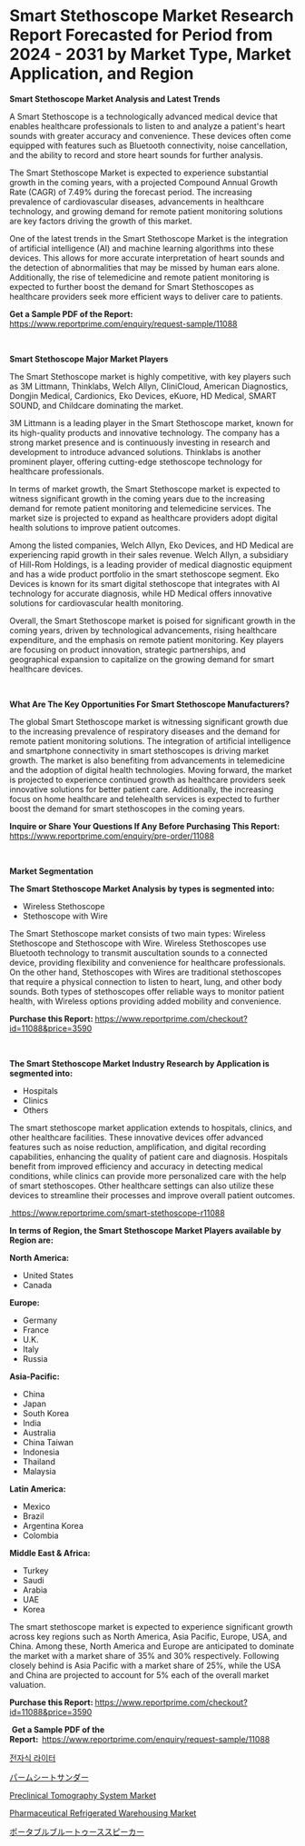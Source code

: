<p><h1>Smart Stethoscope Market Research Report Forecasted for Period from 2024 -  2031 by Market Type, Market Application, and Region</h1></p><p><strong>Smart Stethoscope Market Analysis and Latest Trends</strong></p>
<p><p>A Smart Stethoscope is a technologically advanced medical device that enables healthcare professionals to listen to and analyze a patient's heart sounds with greater accuracy and convenience. These devices often come equipped with features such as Bluetooth connectivity, noise cancellation, and the ability to record and store heart sounds for further analysis.</p><p>The Smart Stethoscope Market is expected to experience substantial growth in the coming years, with a projected Compound Annual Growth Rate (CAGR) of 7.49% during the forecast period. The increasing prevalence of cardiovascular diseases, advancements in healthcare technology, and growing demand for remote patient monitoring solutions are key factors driving the growth of this market.</p><p>One of the latest trends in the Smart Stethoscope Market is the integration of artificial intelligence (AI) and machine learning algorithms into these devices. This allows for more accurate interpretation of heart sounds and the detection of abnormalities that may be missed by human ears alone. Additionally, the rise of telemedicine and remote patient monitoring is expected to further boost the demand for Smart Stethoscopes as healthcare providers seek more efficient ways to deliver care to patients.</p></p>
<p><strong>Get a Sample PDF of the Report:&nbsp;</strong> <a href="https://www.reportprime.com/enquiry/request-sample/11088">https://www.reportprime.com/enquiry/request-sample/11088</a></p>
<p>&nbsp;</p>
<p><strong>Smart Stethoscope Major Market Players</strong></p>
<p><p>The Smart Stethoscope market is highly competitive, with key players such as 3M Littmann, Thinklabs, Welch Allyn, CliniCloud, American Diagnostics, Dongjin Medical, Cardionics, Eko Devices, eKuore, HD Medical, SMART SOUND, and Childcare dominating the market.</p><p>3M Littmann is a leading player in the Smart Stethoscope market, known for its high-quality products and innovative technology. The company has a strong market presence and is continuously investing in research and development to introduce advanced solutions. Thinklabs is another prominent player, offering cutting-edge stethoscope technology for healthcare professionals.</p><p>In terms of market growth, the Smart Stethoscope market is expected to witness significant growth in the coming years due to the increasing demand for remote patient monitoring and telemedicine services. The market size is projected to expand as healthcare providers adopt digital health solutions to improve patient outcomes.</p><p>Among the listed companies, Welch Allyn, Eko Devices, and HD Medical are experiencing rapid growth in their sales revenue. Welch Allyn, a subsidiary of Hill-Rom Holdings, is a leading provider of medical diagnostic equipment and has a wide product portfolio in the smart stethoscope segment. Eko Devices is known for its smart digital stethoscope that integrates with AI technology for accurate diagnosis, while HD Medical offers innovative solutions for cardiovascular health monitoring.</p><p>Overall, the Smart Stethoscope market is poised for significant growth in the coming years, driven by technological advancements, rising healthcare expenditure, and the emphasis on remote patient monitoring. Key players are focusing on product innovation, strategic partnerships, and geographical expansion to capitalize on the growing demand for smart healthcare devices.</p></p>
<p>&nbsp;</p>
<p><strong>What Are The Key Opportunities For Smart Stethoscope Manufacturers?</strong></p>
<p><p>The global Smart Stethoscope market is witnessing significant growth due to the increasing prevalence of respiratory diseases and the demand for remote patient monitoring solutions. The integration of artificial intelligence and smartphone connectivity in smart stethoscopes is driving market growth. The market is also benefiting from advancements in telemedicine and the adoption of digital health technologies. Moving forward, the market is projected to experience continued growth as healthcare providers seek innovative solutions for better patient care. Additionally, the increasing focus on home healthcare and telehealth services is expected to further boost the demand for smart stethoscopes in the coming years.</p></p>
<p><strong>Inquire or Share Your Questions If Any Before Purchasing This Report:</strong> <a href="https://www.reportprime.com/enquiry/pre-order/11088">https://www.reportprime.com/enquiry/pre-order/11088</a></p>
<p>&nbsp;</p>
<p><strong>Market Segmentation</strong></p>
<p><strong>The Smart Stethoscope Market Analysis by types is segmented into:</strong></p>
<p><ul><li>Wireless Stethoscope</li><li>Stethoscope with Wire</li></ul></p>
<p><p>The Smart Stethoscope market consists of two main types: Wireless Stethoscope and Stethoscope with Wire. Wireless Stethoscopes use Bluetooth technology to transmit auscultation sounds to a connected device, providing flexibility and convenience for healthcare professionals. On the other hand, Stethoscopes with Wires are traditional stethoscopes that require a physical connection to listen to heart, lung, and other body sounds. Both types of stethoscopes offer reliable ways to monitor patient health, with Wireless options providing added mobility and convenience.</p></p>
<p><strong>Purchase this Report:&nbsp;</strong><a href="https://www.reportprime.com/checkout?id=11088&price=3590">https://www.reportprime.com/checkout?id=11088&price=3590</a></p>
<p>&nbsp;</p>
<p><strong>The Smart Stethoscope Market Industry Research by Application is segmented into:</strong></p>
<p><ul><li>Hospitals</li><li>Clinics</li><li>Others</li></ul></p>
<p><p>The smart stethoscope market application extends to hospitals, clinics, and other healthcare facilities. These innovative devices offer advanced features such as noise reduction, amplification, and digital recording capabilities, enhancing the quality of patient care and diagnosis. Hospitals benefit from improved efficiency and accuracy in detecting medical conditions, while clinics can provide more personalized care with the help of smart stethoscopes. Other healthcare settings can also utilize these devices to streamline their processes and improve overall patient outcomes.</p></p>
<p><a href="https://www.reportprime.com/smart-stethoscope-r11088">&nbsp;https://www.reportprime.com/smart-stethoscope-r11088</a></p>
<p><strong>In terms of Region, the Smart Stethoscope Market Players available by Region are:</strong></p>
<p>
    <p> <strong> North America: </strong>
        <ul>
            <li>United States</li>
            <li>Canada</li>
        </ul>
        </p> 
    <p> <strong> Europe: </strong>
        <ul>
            <li>Germany</li>
            <li>France</li>
            <li>U.K.</li>
            <li>Italy</li>
            <li>Russia</li>
        </ul>
        </p> 
    <p> <strong> Asia-Pacific: </strong>
        <ul>
            <li>China</li>
            <li>Japan</li>
            <li>South Korea</li>
            <li>India</li>
            <li>Australia</li>
            <li>China Taiwan</li>
            <li>Indonesia</li>
            <li>Thailand</li>
            <li>Malaysia</li>
        </ul>
        </p> 
    <p> <strong> Latin America: </strong>
        <ul>
            <li>Mexico</li>
            <li>Brazil</li>
            <li>Argentina Korea</li>
            <li>Colombia</li>
        </ul>
        </p> 
    <p> <strong> Middle East & Africa: </strong>
        <ul>
            <li>Turkey</li>
            <li>Saudi</li>
            <li>Arabia</li>
            <li>UAE</li>
            <li>Korea</li>
        </ul>
    </p>
    </p>
<p><p>The smart stethoscope market is expected to experience significant growth across key regions such as North America, Asia Pacific, Europe, USA, and China. Among these, North America and Europe are anticipated to dominate the market with a market share of 35% and 30% respectively. Following closely behind is Asia Pacific with a market share of 25%, while the USA and China are projected to account for 5% each of the overall market valuation.</p></p>
<p><strong>Purchase this Report: </strong><a href="https://www.reportprime.com/checkout?id=11088&price=3590">https://www.reportprime.com/checkout?id=11088&price=3590</a></p>
<p>&nbsp;<strong>Get a Sample PDF of the Report:&nbsp;&nbsp;</strong><a href="https://www.reportprime.com/enquiry/request-sample/11088">https://www.reportprime.com/enquiry/request-sample/11088</a></p>
<p><strong></strong></p>
<p><p><a href="https://medium.com/@carmellalang1/%EC%A0%84%EC%9E%90-%EC%A0%90%ED%99%94%EA%B8%B0-%EC%8B%9C%EC%9E%A5-%EA%B2%BD%EC%9F%81-%EB%B6%84%EC%84%9D-%EC%8B%9C%EC%9E%A5-%EB%8F%99%ED%96%A5-%EB%B0%8F-2031%EB%85%84%EA%B9%8C%EC%A7%80%EC%9D%98-%EC%98%88%EC%B8%A1-0a3b1e572ccf">전자식 라이터</a></p><p><a href="https://medium.com/@arimuller2009/%E3%83%91%E3%83%BC%E3%83%A0%E3%82%B7%E3%83%BC%E3%83%88%E3%82%B5%E3%83%B3%E3%83%80%E3%83%BC%E5%B8%82%E5%A0%B4-2031%E5%B9%B4%E3%81%BE%E3%81%A7%E3%81%AE%E6%88%90%E5%8A%9F%E3%81%97%E3%81%9F%E3%83%93%E3%82%B8%E3%83%8D%E3%82%B9%E6%88%A6%E7%95%A5%E3%81%AE%E9%8D%B5%E3%82%92%E4%BA%88%E6%B8%AC-89bc5da9b070">パームシートサンダー</a></p><p><a href="https://github.com/HenrietteMills1/Market-Research-Report-List-1/blob/main/preclinical-tomography-system-market.md">Preclinical Tomography System Market</a></p><p><a href="https://github.com/marthawweekle/Market-Research-Report-List-1/blob/main/pharmaceutical-refrigerated-warehousing-market.md">Pharmaceutical Refrigerated Warehousing Market</a></p><p><a href="https://github.com/zjkmgcs938405/Market-Research-Report-List-2/blob/main/157019880077.md">ポータブルブルートゥーススピーカー</a></p></p>